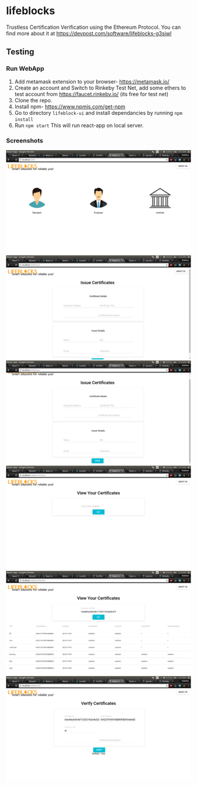# lifeblocks
Trustless Certification Verification using the Ethereum Protocol. You can find more about it at https://devpost.com/software/lifeblocks-g3siwl

## Testing
### Run WebApp
1. Add metamask extension to your browser- https://metamask.io/
2. Create an account and Switch to Rinkeby Test Net, add some ethers to test account from https://faucet.rinkeby.io/ (its free for test net)
3. Clone the repo.
4. Install npm- https://www.npmjs.com/get-npm
6. Go to directory `lifeblock-ui` and install dependancies by running ```npm install```
7. Run ```npm start```  This will run react-app on local server.


### Screenshots
![Alt text](/lifeblock-ui/screenshots/home.png?raw=true "Home tab")
![Alt text](/lifeblock-ui/screenshots/insti1.png?raw=true "Institute tab")
![Alt text](/lifeblock-ui/screenshots/insti2.png?raw=true "Institute tab")
![Alt text](/lifeblock-ui/screenshots/certificates1.png?raw=true "Certificates tab")
![Alt text](/lifeblock-ui/screenshots/certificates2.png?raw=true "Certificates tab")
![Alt text](/lifeblock-ui/screenshots/verify.png?raw=true "Verify tab")
